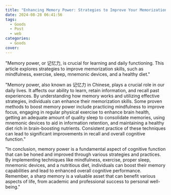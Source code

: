 ```yaml
---
title: "Enhancing Memory Power: Strategies to Improve Your Memorization Skills"
date: 2024-08-28 06:41:56
tags:
  - Goods
  - Post
  - web
categories:
  - Goods
cover: 
---
```


"Memory power, or 记忆力, is crucial for learning and daily functioning. This article explores strategies to improve memorization skills, such as mindfulness, exercise, sleep, mnemonic devices, and a healthy diet."

"Memory power, also known as 记忆力 in Chinese, plays a crucial role in our daily lives. It affects our ability to learn, retain information, and recall past experiences. By understanding how memory works and utilizing effective strategies, individuals can enhance their memorization skills. Some proven methods to boost memory power include practicing mindfulness to improve focus, engaging in regular physical exercise to enhance brain health, getting an adequate amount of quality sleep to consolidate memories, using mnemonic devices to aid in information retention, and maintaining a healthy diet rich in brain-boosting nutrients. Consistent practice of these techniques can lead to significant improvements in recall and overall cognitive function."

"In conclusion, memory power is a fundamental aspect of cognitive function that can be honed and improved through various strategies and practices. By implementing techniques like mindfulness, exercise, proper sleep, mnemonic devices, and a nutritious diet, individuals can boost their memory capabilities and lead to enhanced overall cognitive performance. Remember, a sharp memory is a valuable asset that can benefit various aspects of life, from academic and professional success to personal well-being."
